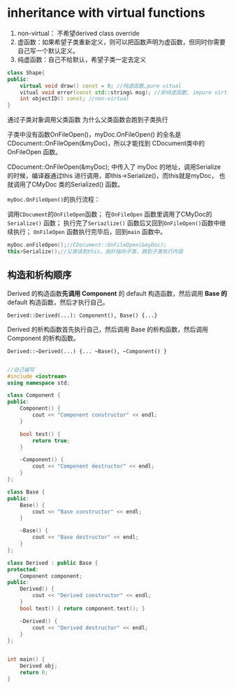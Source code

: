 # inheritance with virtual functions

1. non-virtual： 不希望derived class override
2. 虚函数：如果希望子类重新定义，则可以把函数声明为虚函数，但同时你需要自己写一个默认定义。
3. 纯虚函数：自己不给默认，希望子类一定去定义

```c++
class Shape{
public:
    virtual void draw() const = 0; //纯虚函数,pure vitual
    vitual void error(const std::string& msg); //非纯虚函数, impure virtual
    int objectID() const; //non-virtual
}
```

通过子类对象调用父类函数
为什么父类函数会跑到子类执行

子类中没有函数OnFileOpen()，myDoc.OnFileOpen() 的全名是 CDocument::OnFileOpen(&myDoc)，所以才能找到 CDocument类中的OnFileOpen 函数。

CDocument::OnFileOpen(&myDoc); 中传入了 myDoc 的地址，调用Serialize 的时候，编译器通过this 进行调用，即this->Serialize()，而this就是myDoc， 也就调用了CMyDoc 类的Serialized() 函数。

``myDoc.OnFileOpen()``的执行流程：

调用``CDocument``的``OnFileOpen``函数；
在``OnFileOpen`` 函数里调用了CMyDoc的 ``Serialize()`` 函数；
执行完了``Seriazlize()`` 函数后又回到``OnFileOpen()``函数中继续执行；
``OnFileOpen`` 函数执行完毕后，回到``main`` 函数中。

```c++
myDoc.onFileOpen();//CDocument::OnFileOpen(&myDoc);
this>Serialize();//父类读到this，指针指向子类，跳到子类执行内容
```

## 构造和析构顺序

Derived 的构造函数**先调用 Component** 的 default 构造函数，然后调用 **Base 的** default 构造函数，然后才执行自己。

``Derived::Derived(...): Component(), Base() {...}``

Derived 的析构函数首先执行自己，然后调用 Base 的析构函数，然后调用 Component 的析构函数。

``Derived::~Derived(...) {... ~Base(), ~Component() }``

```c++

//自己编写
#include <iostream>
using namespace std;

class Component {
public:
    Component() {
        cout << "Component constructor" << endl;
    }

    bool test() {
        return true;
    }

    ~Component() {
        cout << "Component destructor" << endl;
    }
};

class Base {
public:
    Base() {
        cout << "Base constructor" << endl;
    }

    ~Base() {
        cout << "Base destructor" << endl;
    }
};

class Derived : public Base {
protected:
    Component component;
public:
    Derived() {
        cout << "Derived constructor" << endl;
    }
    bool test() { return component.test(); }

    ~Derived() {
        cout << "Derived destructor" << endl;
    }
};


int main() {
    Derived obj;
    return 0;
}

```
